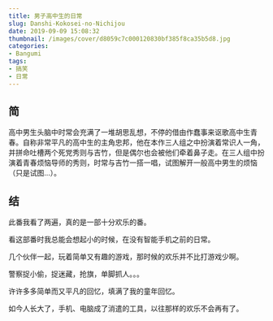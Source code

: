 ```yaml
---
title: 男子高中生的日常
slug: Danshi-Kokosei-no-Nichijou
date: 2019-09-09 15:08:32
thumbnail: /images/cover/d8059c7c000120830bf385f8ca35b5d8.jpg
categories:
- Bangumi
tags:
- 搞笑
- 日常
---
```


## 简
高中男生头脑中时常会充满了一堆胡思乱想，不停的借由作蠢事来讴歌高中生青春。自称非常平凡的高中生的主角忠邦，他在本作三人组之中扮演着常识人一角，并拼命吐槽两个死党秀则与吉竹，但是偶尔也会被他们牵着鼻子走。在三人组中扮演着青春烦恼导师的秀则，时常与吉竹一搭一唱，试图解开一般高中男生的烦恼（只是试图…）。

## 结
此番我看了两遍，真的是一部十分欢乐的番。

看这部番时我总能会想起小的时候，在没有智能手机之前的日常。

几个伙伴一起，玩着简单又有趣的游戏，那时候的欢乐并不比打游戏少啊。

警察捉小偷，捉迷藏，抢旗，单脚抓人。。。

许许多多简单而又平凡的回忆，填满了我的童年回忆。

如今人长大了，手机、电脑成了消遣的工具，以往那样的欢乐不会再有了。
